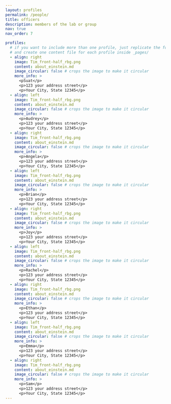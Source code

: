 ```yaml
---
layout: profiles
permalink: /people/
title: officers
description: members of the lab or group
nav: true
nav_order: 7

profiles:
  # if you want to include more than one profile, just replicate the following block
  # and create one content file for each profile inside _pages/
  - align: right
    image: Tim_front-half_rbg.png
    content: about_einstein.md
    image_circular: false # crops the image to make it circular
    more_info: >
      <pSuat</p>
      <p>123 your address street</p>
      <p>Your City, State 12345</p>
  - align: left
    image: Tim_front-half_rbg.png
    content: about_einstein.md
    image_circular: false # crops the image to make it circular
    more_info: >
      <p>Audrey</p>
      <p>123 your address street</p>
      <p>Your City, State 12345</p>
  - align: right
    image: Tim_front-half_rbg.png
    content: about_einstein.md
    image_circular: false # crops the image to make it circular
    more_info: >
      <p>Angela</p>
      <p>123 your address street</p>
      <p>Your City, State 12345</p>
  - align: left
    image: Tim_front-half_rbg.png
    content: about_einstein.md
    image_circular: false # crops the image to make it circular
    more_info: >
      <p>Brian</p>
      <p>123 your address street</p>
      <p>Your City, State 12345</p>
  - align: right
    image: Tim_front-half_rbg.png
    content: about_einstein.md
    image_circular: false # crops the image to make it circular
    more_info: >
      <p>Joy</p>
      <p>123 your address street</p>
      <p>Your City, State 12345</p>
  - align: left
    image: Tim_front-half_rbg.png
    content: about_einstein.md
    image_circular: false # crops the image to make it circular
    more_info: >
      <p>Rachel</p>
      <p>123 your address street</p>
      <p>Your City, State 12345</p>
  - align: right
    image: Tim_front-half_rbg.png
    content: about_einstein.md
    image_circular: false # crops the image to make it circular
    more_info: >
      <p>Ethan</p>
      <p>123 your address street</p>
      <p>Your City, State 12345</p>
  - align: left
    image: Tim_front-half_rbg.png
    content: about_einstein.md
    image_circular: false # crops the image to make it circular
    more_info: >
      <p>Emma</p>
      <p>123 your address street</p>
      <p>Your City, State 12345</p>
  - align: right
    image: Tim_front-half_rbg.png
    content: about_einstein.md
    image_circular: false # crops the image to make it circular
    more_info: >
      <p>Sam</p>
      <p>123 your address street</p>
      <p>Your City, State 12345</p>
---
```

